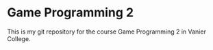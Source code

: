 # Game Programming 2

This is my git repository for the course Game Programming 2 in Vanier College.
